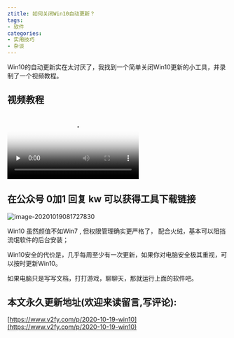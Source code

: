 ```yaml
---
ztitle: 如何关闭Win10自动更新？
tags:
- 软件
categories:
- 实用技巧
- 杂谈
---
```






Win10的自动更新实在太讨厌了，我找到一个简单关闭Win10更新的小工具，并录制了一个视频教程。




## 视频教程



<video id="video" controls="" preload="none" poster="https://www.v2fy.com/asset/0i/jikemiji/jikemiji-md/2020-10-19-win10.assets/image-20201019081727830.png">
<source id="mp4" src="https://www.v2fy.com/asset/0i/jikemiji/jikemiji-md/2020-10-19-win10.assets/win10.mp4" type="video/mp4">
</video>









## 在公众号 0加1 回复 kw  可以获得工具下载链接





![image-20201019081727830](https://www.v2fy.com/asset/0i/jikemiji/jikemiji-md/2020-10-19-win10.assets/image-20201019081727830.png)



Win10 虽然颜值不如Win7 , 但权限管理确实更严格了， 配合火绒，基本可以阻挡流氓软件的后台安装；

Win10安全的代价是，几乎每周至少有一次更新，如果你对电脑安全极其重视，可以按时更新Win10。

如果电脑只是写写文档，打打游戏，聊聊天，那就运行上面的软件吧。


## 本文永久更新地址(欢迎来读留言,写评论):

[https://www.v2fy.com/p/2020-10-19-win10](https://www.v2fy.com/p/2020-10-19-win10)
